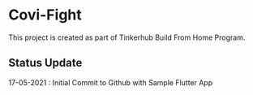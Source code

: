 # Covi-Fight

This project is created as part of Tinkerhub Build From Home Program.

## Status Update

17-05-2021 : Initial Commit to Github with Sample Flutter App
